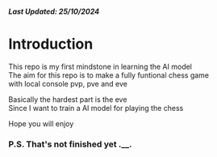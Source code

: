 ##### Last Updated: 25/10/2024

# Introduction
This repo is my first mindstone in learning the AI model <br>
The aim for this repo is to make a fully funtional chess game<br>
with local console pvp, pve and eve<br>

Basically the hardest part is the eve<br>
Since I want to train a AI model for playing the chess<br>

Hope you will enjoy<br>
### P.S. That's not finished yet .__. <br>
